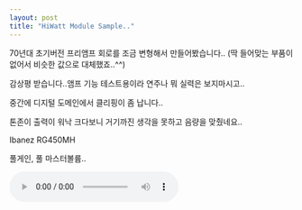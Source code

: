 ```yaml
---
layout: post
title: "HiWatt Module Sample.."
---
```


70년대 초기버전 프리앰프 회로를 조금 변형해서 만들어봤습니다..
(딱 들어맞는 부품이 없어서 비슷한 값으로 대체했죠..^^)

감상평 받습니다..앰프 기능 테스트용이라 연주나 뭐 실력은 보지마시고..

중간에 디지털 도메인에서 클리핑이 좀 납니다..

톤존이 출력이 워낙 크다보니 거기까진 생각을 못하고 음량을 맞췄네요..

Ibanez RG450MH

풀게인, 풀 마스터볼륨..

<audio src="/assets/images/a69c3b928b1df803ebf22cf81aa8d40e.mp3" controls preload></audio>


